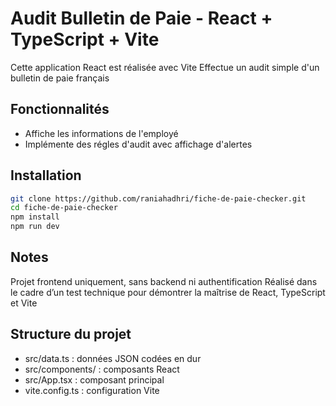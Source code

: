 # Audit Bulletin de Paie - React + TypeScript + Vite
Cette application React est réalisée avec Vite Effectue un audit simple d'un bulletin de paie français 

## Fonctionnalités
- Affiche les informations de l'employé
- Implémente des régles d'audit avec affichage d'alertes

## Installation
```bash
git clone https://github.com/raniahadhri/fiche-de-paie-checker.git
cd fiche-de-paie-checker
npm install
npm run dev
```
## Notes
Projet frontend uniquement, sans backend ni authentification
Réalisé dans le cadre d’un test technique pour démontrer la maîtrise de React, TypeScript et Vite

## Structure du projet
- src/data.ts : données JSON codées en dur
- src/components/ : composants React
- src/App.tsx : composant principal
- vite.config.ts : configuration Vite
